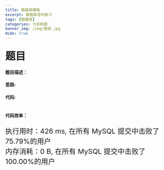 ```yaml
---
title: 数据库模板
excerpt: 数据库语句练习
tags: [数据库]
categories: 力扣刷题
banner_img: /img/壁纸.jpg
Hide: true
---
```


### <font size=6px>题目</font>

#### 题目描述：



#### 思路:





#### 代码:

```golang

```

#### 代码效率：

<p class="note note-primary"; style="font-size:22px">
   执行用时：426 ms, 在所有 MySQL 提交中击败了75.79%的用户<br>
   内存消耗：0 B, 在所有 MySQL 提交中击败了100.00%的用户
</p>


